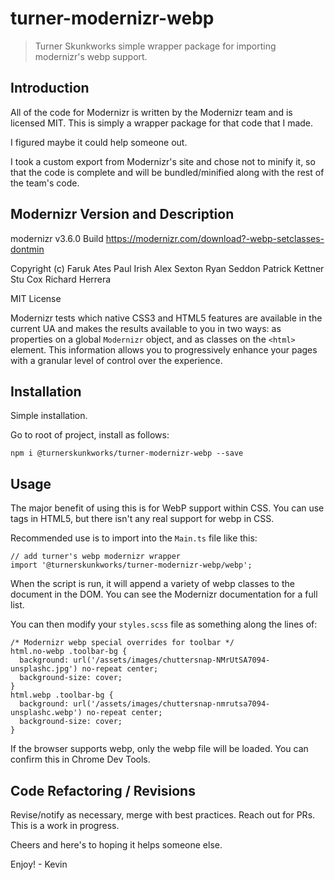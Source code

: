# turner-modernizr-webp

> Turner Skunkworks simple wrapper package for importing modernizr's webp support.

## Introduction

All of the code for Modernizr is written by the Modernizr team and is licensed MIT.  This is simply a wrapper package for that code that I made.

I figured maybe it could help someone out.

I took a custom export from Modernizr's site and chose not to minify it, so that the code is complete and will be bundled/minified along with the rest of the team's code.

## Modernizr Version and Description

modernizr v3.6.0
Build https://modernizr.com/download?-webp-setclasses-dontmin

  Copyright (c)
  Faruk Ates
  Paul Irish
  Alex Sexton
  Ryan Seddon
  Patrick Kettner
  Stu Cox
  Richard Herrera

MIT License

Modernizr tests which native CSS3 and HTML5 features are available in the
current UA and makes the results available to you in two ways: as properties on
a global `Modernizr` object, and as classes on the `<html>` element. This
information allows you to progressively enhance your pages with a granular level
of control over the experience.

## Installation

Simple installation.

Go to root of project, install as follows:
```
npm i @turnerskunkworks/turner-modernizr-webp --save
```

## Usage

The major benefit of using this is for WebP support within CSS.  You can use <picture> tags in HTML5, but there isn't any real support for webp in CSS.

Recommended use is to import into the `Main.ts` file like this:
```
// add turner's webp modernizr wrapper
import '@turnerskunkworks/turner-modernizr-webp/webp';
```

When the script is run, it will append a variety of webp classes to the <HTML> document in the DOM.  You can see the Modernizr documentation for a full list.

You can then modify your `styles.scss` file as something along the lines of:
```
/* Modernizr webp special overrides for toolbar */
html.no-webp .toolbar-bg {
  background: url('/assets/images/chuttersnap-NMrUtSA7094-unsplashc.jpg') no-repeat center;
  background-size: cover;
}
html.webp .toolbar-bg {
  background: url('/assets/images/chuttersnap-nmrutsa7094-unsplashc.webp') no-repeat center;
  background-size: cover;
}
```

If the browser supports webp, only the webp file will be loaded.  You can confirm this in Chrome Dev Tools.

## Code Refactoring / Revisions

Revise/notify as necessary, merge with best practices.  Reach out for PRs.  This is a work in progress.

Cheers and here's to hoping it helps someone else.

Enjoy! - Kevin
